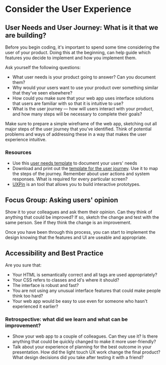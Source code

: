 # Consider the User Experience

## User Needs and User Journey: What is it that we are building?

Before you begin coding, it's important to spend some time considering the user of your product. Doing this at the beginning, can help guide which features you decide to implement and how you implement them.

Ask yourself the following questions:

- What user needs is your product going to answer? Can you document them?
- Why would your users want to use your product over something similar that they've seen elsewhere?
- How could you make sure that your web app uses interface solutions that users are familiar with so that it is intuitive to use?
- What is the user journey — how will users interact with your product, and how many steps will be necessary to complete their goals?

Make sure to prepare a simple wireframe of the web app, sketching out all major steps of the user journey that you've identified. Think of potential problems and ways of addressing these in a way that makes the user experience intuitive.

### Resources

- Use this [user needs template](https://goo.gl/zHbfud) to document your users' needs
- Download and print out the [template for the user journey](https://goo.gl/zXkgtZ). Use it to map the steps of the journey. Remember about user actions and system responses. What is required for every particular screen?
- [UXPin](https://www.uxpin.com/) is an tool that allows you to build interactive prototypes.

## Focus Group: Asking users' opinion

Show it to your colleagues and ask them their opinion. Can they think of anything that could be improved? If so, sketch the change and test with the same person. See if they think the change is an improvement.

Once you have been through this process, you can start to implement the design knowing that the features and UI are useable and appropriate.

## Accessibility and Best Practice

Are you sure that:

- Your HTML is semantically correct and all tags are used appropriately?
- Your CSS refers to classes and id's where it should?
- The interface is robust and fast?
- You are not using any unusual interface features that could make people think too hard?
- Your web app would be easy to use even for someone who hasn't experienced it earlier?

### Retrospective: what did we learn and what can be improvement?

- Show your web app to a couple of colleagues. Can they use it? Is there anything that could be quickly changed to make it more user-friendly?
- Talk about your experience of planning for the best outcome in your presentation. How did the light touch UX work change the final product? What design decisions did you take after testing it with a friend?
